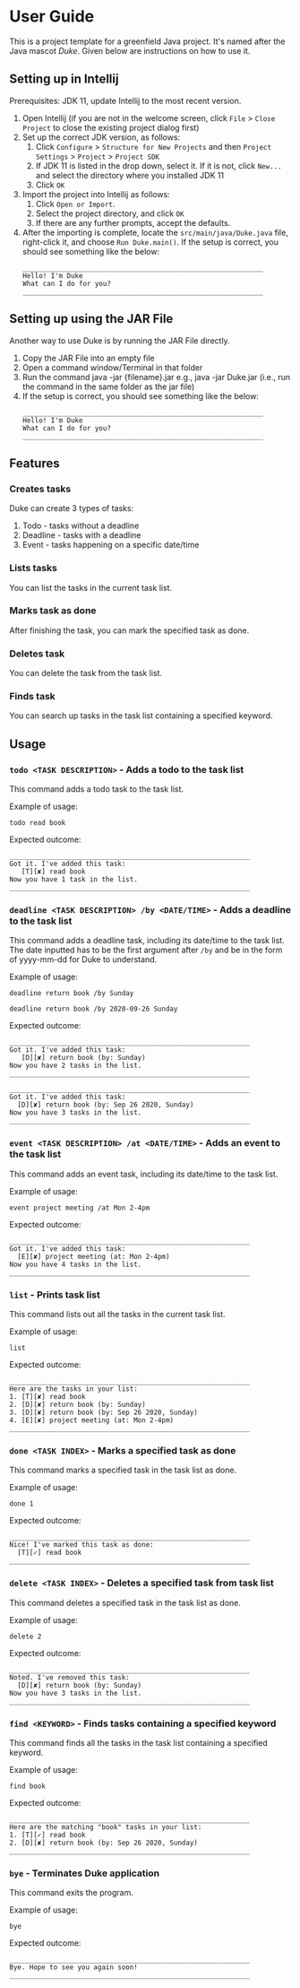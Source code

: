 # User Guide

This is a project template for a greenfield Java project. It's named after the Java mascot _Duke_. Given below are instructions on how to use it.

## Setting up in Intellij

Prerequisites: JDK 11, update Intellij to the most recent version.

1. Open Intellij (if you are not in the welcome screen, click `File` > `Close Project` to close the existing project dialog first)
1. Set up the correct JDK version, as follows:
   1. Click `Configure` > `Structure for New Projects` and then `Project Settings` > `Project` > `Project SDK`
   1. If JDK 11 is listed in the drop down, select it. If it is not, click `New...` and select the directory where you installed JDK 11
   1. Click `OK`
1. Import the project into Intellij as follows:
   1. Click `Open or Import`.
   1. Select the project directory, and click `OK`
   1. If there are any further prompts, accept the defaults.
1. After the importing is complete, locate the `src/main/java/Duke.java` file, right-click it, and choose `Run Duke.main()`. If the setup is correct, you should see something like the below:
   ```
   ____________________________________________________________
   Hello! I'm Duke
   What can I do for you?
   ____________________________________________________________
   ```
   
## Setting up using the JAR File
Another way to use Duke is by running the JAR File directly.
1. Copy the JAR File into an empty file
1. Open a command window/Terminal in that folder
1. Run the command java -jar {filename}.jar e.g., java -jar Duke.jar (i.e., run the command in the same folder as the jar file)
1. If the setup is correct, you should see something like the below:
   ```
   ____________________________________________________________
   Hello! I'm Duke
   What can I do for you?
   ____________________________________________________________
   ```

## Features 

### Creates tasks
Duke can create 3 types of tasks:
1. Todo - tasks without a deadline
1. Deadline - tasks with a deadline
1. Event - tasks happening on a specific date/time

### Lists tasks
You can list the tasks in the current task list.

### Marks task as done
After finishing the task, you can mark the specified task as done.

### Deletes task
You can delete the task from the task list.

### Finds task
You can search up tasks in the task list containing a specified keyword.

## Usage

### `todo <TASK DESCRIPTION>` - Adds a todo to the task list

This command adds a todo task to the task list.

Example of usage: 

`todo read book`

Expected outcome:

```
____________________________________________________________
Got it. I've added this task:
   [T][✘] read book
Now you have 1 task in the list.
____________________________________________________________
```

### `deadline <TASK DESCRIPTION> /by <DATE/TIME>` - Adds a deadline to the task list

This command adds a deadline task, including its date/time to the task list.
The date inputted has to be the first argument after `/by` and be in the form of yyyy-mm-dd for Duke to understand.

Example of usage: 

`deadline return book /by Sunday`

`deadline return book /by 2020-09-26 Sunday`

Expected outcome:

```
____________________________________________________________
Got it. I've added this task:
   [D][✘] return book (by: Sunday)
Now you have 2 tasks in the list.
____________________________________________________________
```

```
____________________________________________________________
Got it. I've added this task:
  [D][✘] return book (by: Sep 26 2020, Sunday)
Now you have 3 tasks in the list.
____________________________________________________________
```

### `event <TASK DESCRIPTION> /at <DATE/TIME>` - Adds an event to the task list

This command adds an event task, including its date/time to the task list.

Example of usage: 

`event project meeting /at Mon 2-4pm`

Expected outcome:

```
____________________________________________________________
Got it. I've added this task:
  [E][✘] project meeting (at: Mon 2-4pm)
Now you have 4 tasks in the list.
____________________________________________________________
```

### `list` - Prints task list

This command lists out all the tasks in the current task list.

Example of usage: 

`list`

Expected outcome:

```
____________________________________________________________
Here are the tasks in your list:
1. [T][✘] read book
2. [D][✘] return book (by: Sunday)
3. [D][✘] return book (by: Sep 26 2020, Sunday)
4. [E][✘] project meeting (at: Mon 2-4pm)
____________________________________________________________
```

### `done <TASK INDEX>` - Marks a specified task as done

This command marks a specified task in the task list as done.

Example of usage: 

`done 1`

Expected outcome:

```
____________________________________________________________
Nice! I've marked this task as done: 
  [T][✓] read book
____________________________________________________________
```

### `delete <TASK INDEX>` - Deletes a specified task from task list

This command deletes a specified task in the task list as done.

Example of usage: 

`delete 2`

Expected outcome:

```
____________________________________________________________
Noted. I've removed this task: 
  [D][✘] return book (by: Sunday)
Now you have 3 tasks in the list.
____________________________________________________________
```

### `find <KEYWORD>` - Finds tasks containing a specified keyword

This command finds all the tasks in the task list containing a specified keyword.

Example of usage: 

`find book`

Expected outcome:

```
____________________________________________________________
Here are the matching "book" tasks in your list:
1. [T][✓] read book
2. [D][✘] return book (by: Sep 26 2020, Sunday)
____________________________________________________________
```

### `bye` - Terminates Duke application

This command exits the program.

Example of usage: 

`bye`

Expected outcome:

```
____________________________________________________________
Bye. Hope to see you again soon!
____________________________________________________________
```
